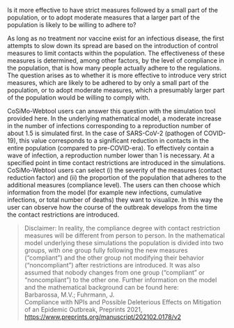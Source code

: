 Is it more effective to have strict measures followed by a small part of the population, or to adopt moderate measures that a larger part of the population is likely to be willing to adhere to?

As long as no treatment nor vaccine exist for an infectious disease, the first attempts to slow down its spread are based on the introduction of control measures to limit contacts within the population. The effectiveness of these measures is determined, among other factors, by the level of compliance in the population, that is how many people actually adhere to the regulations. The question arises as to whether it is more effective to introduce very strict measures, which are likely to be adhered to by only a small part of the population, or to adopt moderate measures, which a presumably larger part of the population would be willing to comply with.

CoSiMo-Webtool users can answer this question with the simulation tool provided here. In the underlying mathematical model, a moderate increase in the number of infections corresponding to a reproduction number of about 1.5 is simulated first. In the case of SARS-CoV-2 (pathogen of COVID-19), this value corresponds to a significant reduction in contacts in the entire population (compared to pre-COVID-era). To effectively contain a wave of infection, a reproduction number lower than 1 is necessary. At a specified point in time contact restrictions are introduced in the simulations. CoSiMo-Webtool users can select (i) the severity of the measures (contact reduction factor) and (ii) the proportion of the population that adheres to the additional measures (compliance level). The users can then choose which information from the model (for example new infections, cumulative infections, or total number of deaths) they want to visualize. In this way the user can observe how the course of the outbreak develops from the time the contact restrictions are introduced.

> Disclaimer: In reality, the compliance degree with contact restriction measures will be different from person to person. In the mathematical model underlying these simulations the population is divided into two groups, with one group fully following the new measures (“compliant”) and the other group not modifying their behavior (“noncompliant”) after restrictions are introduced. It was also assumed that nobody changes from one group (“compliant” or “noncompliant”) to the other one. Further information on the model and the mathematical background can be found here:  
Barbarossa, M.V.; Fuhrmann, J.  
Compliance with NPIs and Possible Deleterious Effects on Mitigation of an Epidemic Outbreak, Preprints 2021, 
https://www.preprints.org/manuscript/202102.0178/v2